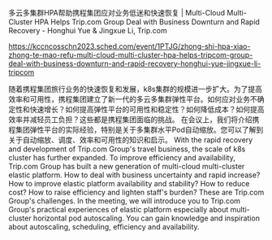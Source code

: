多云多集群HPA帮助携程集团应对业务低迷和快速恢复 | Multi-Cloud Multi-Cluster HPA Helps Trip.com Group Deal with Business Downturn and Rapid Recovery - Honghui Yue & Jingxue Li, Trip.com

https://kccncosschn2023.sched.com/event/1PTJG/zhong-shi-hpa-xiao-zhong-te-mao-refu-multi-cloud-multi-cluster-hpa-helps-tripcom-group-deal-with-business-downturn-and-rapid-recovery-honghui-yue-jingxue-li-tripcom

随着携程集团旅行业务的快速恢复和发展，k8s集群的规模进一步扩大。为了提高效率和可用性，携程集团建立了新一代的多云多集群弹性平台。如何应对业务不确定性和快速增长？如何提高弹性平台的可用性和稳定性？如何降低成本？如何提高效率并减轻员工负担？这些都是携程集团面临的挑战。 在会议上，我们将介绍携程集团弹性平台的实际经验，特别是关于多集群水平Pod自动缩放。您可以了解到关于自动缩放、调度、效率和可用性的知识和启示。 
With the rapid recovery and development of Trip.com Group's travel business, the scale of k8s cluster has further expanded. To improve efficiency and availability, Trip.com Group has built a new generation of multi-cloud multi-cluster elastic platform. How to deal with business uncertainty and rapid increase? How to improve elastic platform availability and stability? How to reduce cost? How to raise efficiency and lighten staff's burden? These are Trip.com Group's challenges. In the meeting, we will introduce you to Trip.com Group's practical experiences of elastic platform especially about multi-cluster horizontal pod autoscaling. You can gain knowledge and inspiration about autoscaling, scheduling, efficiency and availability.